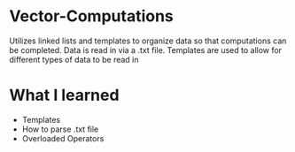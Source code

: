 # Vector-Computations
Utilizes linked lists and templates to organize data so that computations can be completed. Data is read in via a .txt file. Templates are used to allow for different types of data to be read in

# What I learned
- Templates
- How to parse .txt file
- Overloaded Operators
